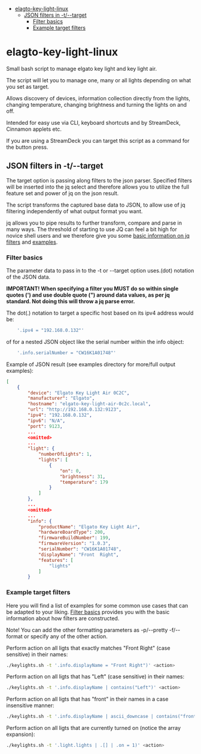 - [elagto-key-light-linux](#elagto-key-light-linux)
  - [JSON filters in -t/--target](#json-filters-in--t--target)
    - [Filter basics](#filter-basics)
    - [Example target filters](#example-target-filters)

# elagto-key-light-linux

Small bash script to manage elgato key light and key light air.

The script will let you to manage one, many or all lights depending on what you set as target.

Allows discovery of devices, information collection directly from the lights, changing temperature, changing brightness and turning the lights on and off.

Intended for easy use via CLI, keyboard shortcuts and by StreamDeck, Cinnamon applets etc.

If you are using a StreamDeck you can target this script as a command for the button press.

## JSON filters in -t/--target

The target option is passing along filters to the json parser.
Specified filters will be inserted into the jq select and therefore allows you to utilize the full feature set and power of jq on the json result.

The script transforms the captured base data to JSON, to allow use of jq filtering independently of what output format you want.

jq allows you to pipe results to further transform, compare and parse in many ways. The threshold of starting to use JQ can feel a bit high for novice shell users and we therefore give you some [basic information on jq filters](#filter-basics) and [examples](#example-target-filters).

### Filter basics
The parameter data to pass in to the -t or --target option uses.(dot) notation of the JSON data.

**IMPORTANT! When specifying a filter you MUST do so within single quotes (') and use double quote (") around data values, as per jq standard. Not doing this will throw a jq parse error.**

The dot(.) notation to target a specific host based on its ipv4 address would be:

```bash
    '.ipv4 = "192.168.0.132"'
```

of for a nested JSON object like the serial number within the info object:
```bash
    '.info.serialNumber = "CW16K1A01748"'
```

Example of JSON result (see examples directory for more/full output examples):

```json
[
    {
        "device": "Elgato Key Light Air 0C2C",
        "manufacturer": "Elgato",
        "hostname": "elgato-key-light-air-0c2c.local",
        "url": "http://192.168.0.132:9123",
        "ipv4": "192.168.0.132",
        "ipv6": "N/A",
        "port": 9123,
        ...
        <omitted>
        ...        
        "light": {
            "numberOfLights": 1,
            "lights": [
                {
                    "on": 0,
                    "brightness": 31,
                    "temperature": 179
                }
            ]
        },
        ...
        <omitted>
        ... 
        "info": {
            "productName": "Elgato Key Light Air",
            "hardwareBoardType": 200,
            "firmwareBuildNumber": 199,
            "firmwareVersion": "1.0.3",
            "serialNumber": "CW16K1A01748",
            "displayName": "Front  Right",
            "features": [
                "lights"
            ]
        }
```

### Example target filters

Here you will find a list of examples for some common use cases that can be adapted to your liking.
[Filter basics](#filter-basics) provides you with the basic information about how filters are constructed.

Note! You can add the other formatting parameters as -p/--pretty -f/--format or specify any of the other action.

Perform action on all ligts that exactly matches "Front Right" (case sensitive) in their names:

```bash
./keylights.sh -t '.info.displayName = "Front Right")' <action>
```

Perform action on all ligts that has "Left" (case sensitive) in their names:

```bash
./keylights.sh -t '.info.displayName | contains("Left")' <action>
```

Perform action on all ligts that has "front" in their names in a case insensitive manner:

```bash
./keylights.sh -t '.info.displayName | ascii_downcase | contains("front")' <action>
```

Perform action on all ligts that are currently turned on (notice the array expansion):

```bash
./keylights.sh -t '.light.lights | .[] | .on = 1)' <action>
```